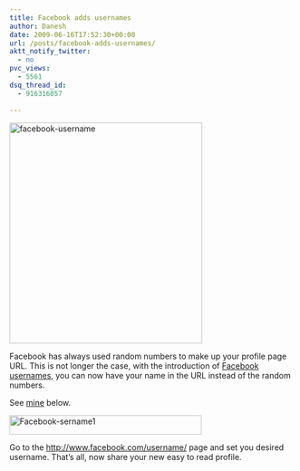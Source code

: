 ```yaml
---
title: Facebook adds usernames
author: Danesh
date: 2009-06-16T17:52:30+00:00
url: /posts/facebook-adds-usernames/
aktt_notify_twitter:
  - no
pvc_views:
  - 5561
dsq_thread_id:
  - 916316057

---
```

[<img loading="lazy" class="alignnone size-full wp-image-1515" title="facebook-username" src="/wp-content/uploads/2009/06/facebook-username.png" alt="facebook-username" width="340" height="390" />][1]

Facebook has always used random numbers to make up your profile page URL. This is not longer the case, with the introduction of [Facebook usernames][2], you can now have your name in the URL instead of the random numbers.

See [mine][3] below.

[<img loading="lazy" class="alignnone size-full wp-image-1514" title="Facebook-sername1" src="/wp-content/uploads/2009/06/Facebook-sername1.png" alt="Facebook-sername1" width="339" height="34" />][4]

Go to the <http://www.facebook.com/username/> page and set you desired username. That&#8217;s all, now share your new easy to read profile.

 [1]: /wp-content/uploads/2009/06/facebook-username.png
 [2]: http://blog.facebook.com/blog.php?post=90316352130
 [3]: http://www.facebook.com/danesh.manoharan
 [4]: /wp-content/uploads/2009/06/Facebook-sername1.png
